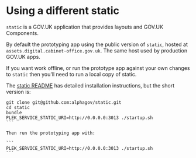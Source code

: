 # Using a different static

`static` is a GOV.UK application that provides layouts and GOV.UK Components.

By default the prototyping app using the public version of `static`, hosted at `assets.digital.cabinet-office.gov.uk`. The same host used by production GOV.UK apps.

If you want work offline, or run the prototype app against your own changes to `static` then you'll need to run a local copy of static.

The [static README](https://github.com/alphagov/static) has detailed installation instructions, but the short version is:

````
git clone git@github.com:alphagov/static.git
cd static
bundle
PLEK_SERVICE_STATIC_URI=http://0.0.0.0:3013 ./startup.sh
```

Then run the prototyping app with:

```
PLEK_SERVICE_STATIC_URI=http://0.0.0.0:3013 ./startup.sh
```
